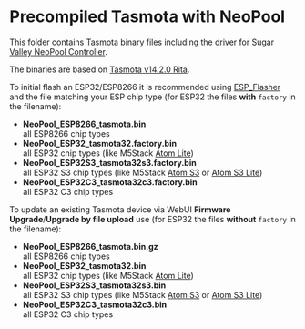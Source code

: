 # Precompiled Tasmota with NeoPool

This folder contains [Tasmota](https://github.com/arendst/Tasmota) binary files including the [driver for Sugar Valley NeoPool Controller](https://tasmota.github.io/docs/NeoPool/).

The binaries are based on [Tasmota v14.2.0 Rita](https://github.com/arendst/Tasmota/tree/v14.2.0).

To initial flash an ESP32/ESP8266 it is recommended using [ESP_Flasher](https://github.com/Jason2866/ESP_Flasher) and the file matching your ESP chip type (for ESP32 the files **with** `factory` in the filename):

- **NeoPool_ESP8266_tasmota.bin**  
all ESP8266 chip types
- **NeoPool_ESP32_tasmota32.factory.bin**  
all ESP32 chip types (like M5Stack [Atom Lite](https://docs.m5stack.com/en/core/ATOM%20Lite))
- **NeoPool_ESP32S3_tasmota32s3.factory.bin**  
all ESP32 S3 chip types (like M5Stack [Atom S3](https://docs.m5stack.com/en/core/AtomS3) or [Atom S3 Lite](https://docs.m5stack.com/en/core/AtomS3%20Lite))
- **NeoPool_ESP32C3_tasmota32c3.factory.bin**  
all ESP32 C3 chip types

To update an existing Tasmota device via WebUI **Firmware Upgrade**/**Upgrade by file upload** use  (for ESP32 the files **without** `factory` in the filename):

- **NeoPool_ESP8266_tasmota.bin.gz**  
all ESP8266 chip types
- **NeoPool_ESP32_tasmota32.bin**  
all ESP32 chip types (like M5Stack [Atom Lite](https://docs.m5stack.com/en/core/ATOM%20Lite))
- **NeoPool_ESP32S3_tasmota32s3.bin**  
all ESP32 S3 chip types (like M5Stack [Atom S3](https://docs.m5stack.com/en/core/AtomS3) or [Atom S3 Lite](https://docs.m5stack.com/en/core/AtomS3%20Lite))
- **NeoPool_ESP32C3_tasmota32c3.bin**  
all ESP32 C3 chip types
